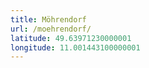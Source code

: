 ```yaml
---
title: Möhrendorf
url: /moehrendorf/
latitude: 49.63971230000001
longitude: 11.001443100000001
---
```

